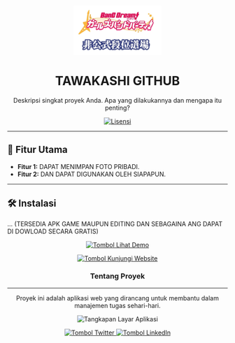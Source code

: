 <div align="center">
  <img src=Assets/Screenshot_2025-08-24-18-01-56-02.jpg alt= Screenshot width="200">
  <h1>TAWAKASHI GITHUB</h1>
  <p>Deskripsi singkat proyek Anda. Apa yang dilakukannya dan mengapa itu penting?</p>

  [![Lisensi](https://img.shields.io/github/license/username/repo-name)](https://github.com/username/repo-name/blob/main/LICENSE)
</div>

---

## 🚀 Fitur Utama

-   **Fitur 1:** DAPAT MENIMPAN FOTO PRIBADI.
-   **Fitur 2:** DAN DAPAT DIGUNAKAN OLEH SIAPAPUN.

---

## 🛠️ Instalasi

... (TERSEDIA APK GAME MAUPUN EDITING DAN SEBAGAINA ANG DAPAT DI DOWLOAD SECARA GRATIS)


<p align="center">
  <a href="https://demo-proyek-anda.com" target="_blank">
    <img src="https://img.shields.io/badge/Lihat%20Demo-5D69E3?style=for-the-badge&logo=github&logoColor=white" alt="Tombol Lihat Demo">
  </a>
</p>

<p align="center">
  <a href="https://proyek-anda.netlify.app" target="_blank">
    <img src="https://img.shields.io/badge/Kunjungi%20Website-007bff?style=for-the-badge&logo=netlify&logoColor=white" alt="Tombol Kunjungi Website">
  </a>
</p>

<h3 align="center">Tentang Proyek</h3>
<hr>

<p align="center">
  Proyek ini adalah aplikasi web yang dirancang untuk membantu dalam manajemen tugas sehari-hari.
</p>

<p align="center">
  <img src="https://url-gambar-tangkapan-layar.jpg" width="600" alt="Tangkapan Layar Aplikasi">
</p>

<p align="center">
  <a href="https://twitter.com/namasaya" target="_blank">
    <img src="https://img.shields.io/badge/Twitter-1DA1F2?style=for-the-badge&logo=twitter&logoColor=white" alt="Tombol Twitter">
  </a>
  <a href="https://linkedin.com/in/namasaya" target="_blank">
    <img src="https://img.shields.io/badge/LinkedIn-0077B5?style=for-the-badge&logo=linkedin&logoColor=white" alt="Tombol LinkedIn">
  </a>
</p>
